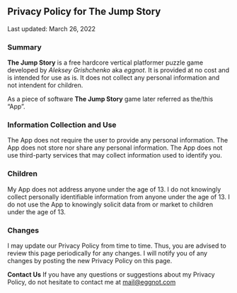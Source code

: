 ## Privacy Policy for **The Jump Story**

Last updated: March 26, 2022

### Summary
**The Jump Story** is a free hardcore vertical platformer puzzle game developed by *Aleksey Grishchenko* aka *eggnot*. It is provided at no cost and is intended for use as is. It does not collect any personal information and not intendent for children.

As a piece of software **The Jump Story** game later referred as the/this “App”.

### Information Collection and Use
The App does not require the user to provide any personal information.
The App does not store nor share any personal information.
The App does not use third-party services that may collect information used to identify you.

### Children
My App does not address anyone under the age of 13. I do not knowingly collect personally identifiable information from anyone under the age of 13. I do not use the App to knowingly solicit data from or market to children under the age of 13.


### Changes
I may update our Privacy Policy from time to time. Thus, you are advised to review this page periodically for any changes. I will notify you of any changes by posting the new Privacy Policy on this page.

**Contact Us**
If you have any questions or suggestions about my Privacy Policy, do not hesitate to contact me at mail@eggnot.com